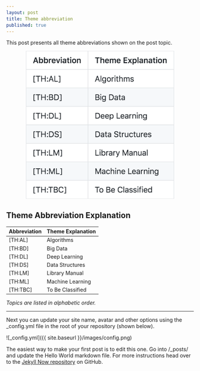 ```yaml
---
layout: post
title: Theme abbreviation
published: true
---
```


This post presents all theme abbreviations shown on the post topic.
<p align="center">
<img src="/assets/2020-09-01-README/theme-abbr.png" alt="Theme abbreviation" width="400" >
</p>

## Theme Abbreviation Explanation

|     Abbreviation    |    Theme Explanation    |
| ------------------- | ----------------------- |
|      \[TH:AL\]      |        Algorithms       |
|      \[TH:BD\]      |         Big Data        |
|      \[TH:DL\]      |      Deep Learning      |
|      \[TH:DS\]      |      Data Structures    |
|      \[TH:LM\]      |      Library Manual     |
|      \[TH:ML\]      |      Machine Learning   |
|      \[TH:TBC\]     |      To Be Classified   |

*Topics are listed in alphabetic order.*

---

Next you can update your site name, avatar and other options using the _config.yml file in the root of your repository (shown below).

![_config.yml]({{ site.baseurl }}/images/config.png)

The easiest way to make your first post is to edit this one. Go into /_posts/ and update the Hello World markdown file. For more instructions head over to the [Jekyll Now repository](https://github.com/barryclark/jekyll-now) on GitHub.
